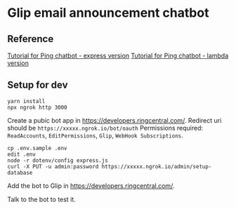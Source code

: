# Glip email announcement chatbot


## Reference

[Tutorial for Ping chatbot - express version](https://github.com/tylerlong/glip-ping-chatbot/tree/express)
[Tutorial for Ping chatbot - lambda version](https://github.com/tylerlong/glip-ping-chatbot/tree/lambda)


## Setup for dev

```
yarn install
npx ngrok http 3000
```

Create a pubic bot app in https://developers.ringcentral.com/. Redirect uri should be `https://xxxxx.ngrok.io/bot/oauth`
Permissions required: `ReadAccounts`, `EditPermissions`, `Glip`, `WebHook Subscriptions`.


```
cp .env.sample .env
edit .env
node -r dotenv/config express.js
curl -X PUT -u admin:password https://xxxxx.ngrok.io/admin/setup-database
```

Add the bot to Glip in https://developers.ringcentral.com/.

Talk to the bot to test it.
